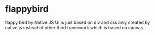 # flappybird
 flappy bird by Native JS 
 UI is just based on div and css only
 created by native js instead of other third framework which is based on canvas
